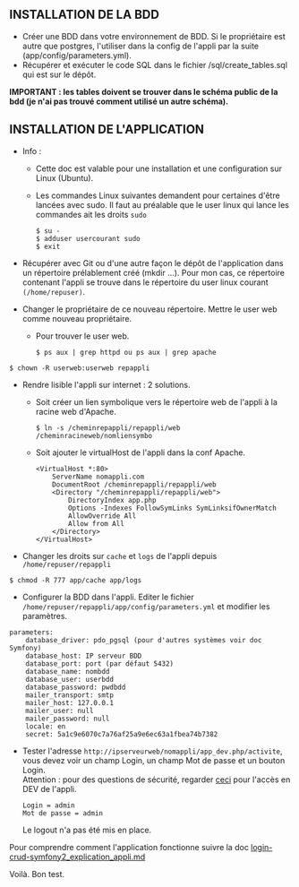 INSTALLATION DE LA BDD
----------------------------
- Créer une BDD dans votre environnement de BDD. Si le propriétaire est autre que postgres, l'utiliser dans la config de l'appli par la suite (app/config/parameters.yml).
- Récupérer et exécuter le code SQL dans le fichier /sql/create_tables.sql qui est sur le dépôt.

**IMPORTANT : les tables doivent se trouver dans le schéma public de la bdd (je n'ai pas trouvé comment utilisé un autre schéma).**

INSTALLATION DE L'APPLICATION
------------------------------------------
- Info : 
    - Cette doc est valable pour une installation et une configuration sur Linux (Ubuntu).
    - Les commandes Linux suivantes demandent pour certaines d'être lancées avec sudo. Il faut au préalable que le user linux qui lance les commandes ait les droits ```sudo```

        ```
        $ su -
        $ adduser usercourant sudo
        $ exit
        ```
    
- Récupérer avec Git ou d'une autre façon le dépôt de l'application dans un répertoire prélablement créé (mkdir ...).  Pour mon cas, ce répertoire contenant l'appli se trouve dans le répertoire du user linux courant `(/home/repuser)`.

- Changer le propriétaire de ce nouveau répertoire. Mettre le user web comme nouveau propriétaire.
  - Pour trouver le user web.

    ```
    $ ps aux | grep httpd ou ps aux | grep apache
    ```
    
```
$ chown -R userweb:userweb repappli
```

- Rendre lisible l'appli sur internet : 2 solutions.
    - Soit créer un lien symbolique vers le répertoire web de l'appli à la racine web d'Apache.
    
        ```
        $ ln -s /cheminrepappli/repappli/web /cheminracineweb/nomliensymbo
        ``` 

    - Soit ajouter le virtualHost de l'appli dans la conf Apache.
    
        ```
        <VirtualHost *:80>
            ServerName nomappli.com
            DocumentRoot /cheminrepappli/repappli/web
            <Directory "/cheminrepappli/repappli/web">
                DirectoryIndex app.php
                Options -Indexes FollowSymLinks SymLinksifOwnerMatch
                AllowOverride All
                Allow from All
            </Directory>
        </VirtualHost>
        ```

- Changer les droits sur `cache` et `logs` de l'appli depuis `/home/repuser/repappli`

```
$ chmod -R 777 app/cache app/logs
```

- Configurer la BDD dans l'appli. Editer le fichier `/home/repuser/repappli/app/config/parameters.yml` et modifier les paramètres.

```
parameters:
    database_driver: pdo_pgsql (pour d'autres systèmes voir doc Symfony)
    database_host: IP serveur BDD
    database_port: port (par défaut 5432)
    database_name: nombdd
    database_user: userbdd
    database_password: pwdbdd
    mailer_transport: smtp
    mailer_host: 127.0.0.1
    mailer_user: null
    mailer_password: null
    locale: en
    secret: 5a1c9e6070c7a76af25a9e6ec63a1fbea74b7382
```

- Tester l'adresse `http://ipserveurweb/nomappli/app_dev.php/activite`, vous devez voir un champ Login, un champ Mot de passe et un bouton Login.  
Attention : pour des questions de sécurité, regarder [ceci](https://github.com/Chrispnv/login-crud-symfony2/blob/master/docs/login-crud-symfony2_explication_creation_appli_symfony.md#ancre1) pour l'accès en DEV de l'appli.

    ```
    Login = admin
    Mot de passe = admin
    ```

    Le logout n'a pas été mis en place.
    
Pour comprendre comment l'application fonctionne suivre la doc [login-crud-symfony2_explication_appli.md](https://github.com/Chrispnv/login-crud-symfony2/blob/master/docs/login-crud-symfony2_explication_creation_appli_symfony.md)

Voilà. Bon test.

